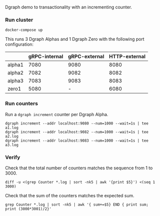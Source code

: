 Dgraph demo to transactionality with an incrementing counter.

### Run cluster

    docker-compose up

This runs 3 Dgraph Alphas and 1 Dgraph Zero with the following port configuration:

|        | gRPC-internal | gRPC-external | HTTP-external |
|--------|---------------|---------------|---------------|
| alpha1 | 7080          | 9080          | 8080          |
| alpha2 | 7082          | 9082          | 8082          |
| alpha3 | 7083          | 9083          | 8083          |
| zero1  | 5080          | -             | 6080          |

### Run counters

Run a `dgraph increment` counter per Dgraph Alpha.

    dgraph increment --addr localhost:9080 --num=1000 --wait=1s | tee a1.log
    dgraph increment --addr localhost:9082 --num=1000 --wait=1s | tee a2.log
    dgraph increment --addr localhost:9083 --num=1000 --wait=1s | tee a3.log

### Verify

Check that the total number of counters matches the sequence from 1 to 3000.

    diff -u <(grep Counter *.log | sort -nk5 | awk '{print $5}') <(seq 1 3000)

Check that the sum of the counters matches the expected sum.

    grep Counter *.log | sort -nk5 | awk '{ sum+=$5} END { print sum; print (3000*3001)/2}'
